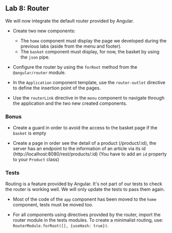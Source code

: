 ## Lab 8: Router

We will now integrate the default router provided by Angular.

- Create two new components:
  - The `home` component must display the page we developed during the previous labs (aside from the menu and footer).
  - The `basket` component must display, for now, the basket by using the `json` pipe.

- Configure the router by using the `forRoot` method from the `@angular/router` module.

- In the `Application` component template, use the `router-outlet` directive to define the insertion point of the pages.

- Use the `routerLink` directive in the `menu` component to navigate through the application and the two new created components.

### Bonus

- Create a guard in order to avoid the access to the basket page if the `basket` is empty

- Create a page in order see the detail of a product (/product/:id), the server has an endpoint to the information of an article via its id (http://localhost:8080/rest/products/:id) (You have to add an `id` property to your `Product` class)

### Tests

Routing is a feature provided by Angular. It's not part of our tests to check the router is working well. We will only update the tests to pass them again.

- Most of the code of the `app` component has been moved to the `home` component, tests must be moved too.

- For all components using directives provided by the router, import the router module in the tests modules. To create a minimalist routing, use: `RouterModule.forRoot([], {useHash: true})`.
